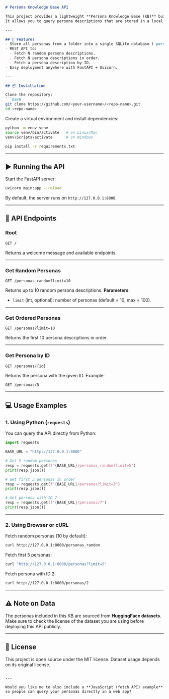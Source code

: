 ````markdown
# Persona Knowledge Base API

This project provides a lightweight **Persona Knowledge Base (KB)** built with **FastAPI** and **SQLite**.  
It allows you to query persona descriptions that are stored in a local database, making it easy to retrieve and use them in experiments, chatbots, or other applications.

---

## 🚀 Features
- Store all personas from a folder into a single SQLite database (`personas.db`).
- REST API to:
  - Fetch N random persona descriptions.
  - Fetch N persona descriptions in order.
  - Fetch a persona description by ID.
- Easy deployment anywhere with FastAPI + Uvicorn.

---

## 📦 Installation

Clone the repository:
```bash
git clone https://github.com/<your-username>/<repo-name>.git
cd <repo-name>
````

Create a virtual environment and install dependencies:

```bash
python -m venv venv
source venv/bin/activate   # on Linux/Mac
venv\Scripts\activate      # on Windows

pip install -r requirements.txt
```

---

## ▶️ Running the API

Start the FastAPI server:

```bash
uvicorn main:app --reload
```

By default, the server runs on `http://127.0.0.1:8000`.

---

## 📖 API Endpoints

### Root

```http
GET /
```

Returns a welcome message and available endpoints.

---

### Get Random Personas

```http
GET /personas_random?limit=10
```

Returns up to 10 random persona descriptions.
**Parameters**:

* `limit` (int, optional): number of personas (default = 10, max = 100).

---

### Get Ordered Personas

```http
GET /personas?limit=10
```

Returns the first 10 persona descriptions in order.

---

### Get Persona by ID

```http
GET /personas/{id}
```

Returns the persona with the given ID.
Example:

```http
GET /personas/5
```

---

## 💻 Usage Examples

### 1. Using Python (`requests`)

You can query the API directly from Python:

```python
import requests

BASE_URL = "http://127.0.0.1:8000"

# Get 5 random personas
resp = requests.get(f"{BASE_URL}/personas_random?limit=5")
print(resp.json())

# Get first 3 personas in order
resp = requests.get(f"{BASE_URL}/personas?limit=3")
print(resp.json())

# Get persona with ID 7
resp = requests.get(f"{BASE_URL}/personas/7")
print(resp.json())
```

---

### 2. Using Browser or cURL

Fetch random personas (10 by default):

```bash
curl http://127.0.0.1:8000/personas_random
```

Fetch first 5 personas:

```bash
curl "http://127.0.0.1:8000/personas?limit=5"
```

Fetch persona with ID 2:

```bash
curl http://127.0.0.1:8000/personas/2
```

---

## ⚠️ Note on Data

The personas included in this KB are sourced from **HuggingFace datasets**.
Make sure to check the license of the dataset you are using before deploying this API publicly.

---

## 📜 License

This project is open source under the MIT license.
Dataset usage depends on its original license.

```

---

Would you like me to also include a **JavaScript (fetch API) example** so people can query your personas directly in a web app?
```
